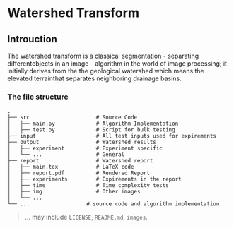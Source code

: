 # Watershed Transform

## Introuction

The watershed transform is a classical segmentation - separating differentobjects in an image - algorithm in the world of image processing; it initially derives from the the geological watershed which means the elevated terrainthat separates neighboring drainage basins.

### The file structure
    .
    ├── src                     # Source Code
    │   ├── main.py             # Algorithm Implementation
    │   ├── test.py             # Script for bulk testing
    ├── input                   # All test inputs used for expirements
    ├── output                  # Watershed results
    │   ├── experiment          # Experiment specific
    │   └── ...                 # General
    ├── report                  # Watershed report  
    │   ├── main.tex            # LaTeX code
    │   ├── report.pdf          # Rendered Report
    │   ├── experiments         # Expirements in the report
    │   ├── time                # Time complexity tests                
    │   ├── img                 # Other images
    │   └── ...    
    └── ...                  # source code and algorithm implementation
    
> ... may include `LICENSE`, `README.md`, `images`.

 


